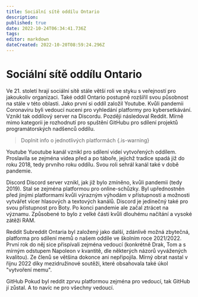 ```yaml
---
title: Sociální sítě oddílu Ontario
description: 
published: true
date: 2022-10-24T06:34:41.736Z
tags: 
editor: markdown
dateCreated: 2022-10-20T08:59:24.296Z
---
```


# Sociální sítě oddílu Ontario

Ve 21. století hrají sociální sítě stále větší roli ve styku s veřejností pro jakoukoliv organizaci. Také oddíl Ontario postupně rozšířil svou působnost na stále v této oblasti. Jako první si oddíl založil Youtube. Kvůli pandemii Coronaviru byli vedoucí nuceni pro vyhledání platformy pro kybersetkávání. Vznikl tak oddílový server na Discordu. Později následoval Reddit. Mírně mimo kategorii je rozhodnutí pro spuštění GitHubu pro sdílení projektů programátorských nadšenců oddílu.

> Doplnit info o jednotlivých platformách
{.is-warning}

Youtube
Yuoutube kanál vznikl pro sdílení videí vytvořených oddílem. Proslavila se zejména videa před a po táboře, jejichž tradice spadá již do roku 2018, tedy prvního roku oddílu. Svou roli sehrál kanál také v době pandemie.

Discord
Discord server vznikl, jak již bylo zmíněno, kvůli pandemii (tedy 2019). Stal se  zejména platformou pro online-schůzky. Byl upřednostněn před jinými platformami kvůli výrazným výhodám v přístupnosti a možnosti vytvářet vícer hlasových a textových kanálů. Discord je jedinečný také pro svou přístupnost pro Boty. Po konci pandemie ale začal ztrácet na významu. Způsobené to bylo z velké části kvůli dlouhému načítání a vysoké zátěži RAM.

Reddit
Subreddit Ontaria byl založený jako další, zdánlivě možná zbytečná, platforma pro sdílení memů o našem oddíle ve školním roce 2021/2022. První rok do něj sice přispívali zejména vedoucí (konkrétně Drak, Tom a s mírným odstupem Napoleon v kvantitě, dle některých názorů vyvážených kvalitou). Ze členů se většina dokonce ani nepřipojila. Mírný obrat nastal v řijnu 2022 díky mezidružinové soutěži, které obsahovala také úkol "vytvoření memu". 

GitHub
Pokud byl reddit zprvu platformou zejména pro vedoucí, tak GitHub jí zůstal. A to navíc ne pro všechny vedoucí. 
